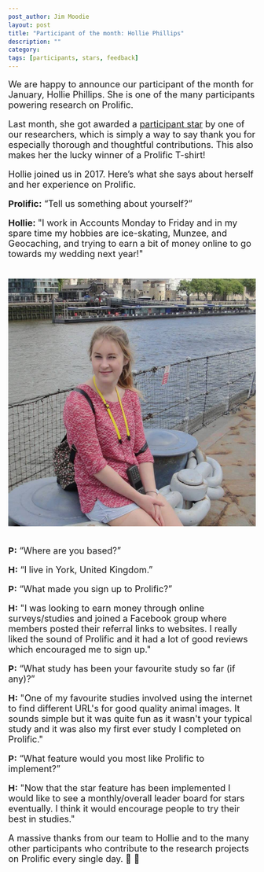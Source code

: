 ```yaml
---
post_author: Jim Moodie
layout: post
title: "Participant of the month: Hollie Phillips"
description: ""
category: 
tags: [participants, stars, feedback]
---
```

<p></p>

<font size="+1">
<p>
We are happy to announce our participant of the month for January, Hollie Phillips. She is one of the many participants powering research on Prolific. 
<p>
Last month, she got awarded a  <a href="http://blog.prolificacademic.co.uk/2017/10/26/feedback-and-stars">participant star</a> by one of our researchers, which is simply a way to say thank you for especially thorough and thoughtful contributions. This also makes her the lucky winner of a Prolific T-shirt!
<p>


<p>
Hollie joined us in 2017. Here’s what she says about herself and her experience on Prolific.
<p>

<b>Prolific:</b> “Tell us something about yourself?”
<p>
<b>Hollie: </b> "I work in Accounts Monday to Friday and in my spare time my hobbies are ice-skating, Munzee, and Geocaching, and trying to earn a bit of money online to go towards my wedding next year!"

<div class="row">
	<div class="col-md-12">
 		<img class="img-responsive col-md-14" style="display: block;margin-left: auto;margin-right: auto;margin-top:40px;margin-bottom:15px;" src="/assets/img/hollie.jpg">
	 </div>
</div>

<p><br>
<b>P:</b> “Where are you based?”
<p>
<b>H:</b> “I live in York, United Kingdom.”
<p>
<b>P:</b>  “What made you sign up to Prolific?”
<p>
<b>H:</b> "I was looking to earn money through online surveys/studies and joined a Facebook group where members posted their referral links to websites. I really liked the sound of Prolific and it had a lot of good reviews which encouraged me to sign up."
<p>
<b>P:</b>  “What study has been your favourite study so far (if any)?”
<p>
<b>H:</b> "One of my favourite studies involved using the internet to find different URL's for good quality animal images. It sounds simple but it was quite fun as it wasn't your typical study and it was also my first ever study I completed on Prolific."
<p>
<b>P:</b> “What feature would you most like Prolific to implement?”
<p>	
<b>H:</b> "Now that the star feature has been implemented I would like to see a monthly/overall leader board for stars eventually. I think it would encourage people to try their best in studies."
<p>

<p>

A massive thanks from our team to Hollie and to the many other participants who contribute to the research projects on Prolific every single day. 🙂 🙌 
